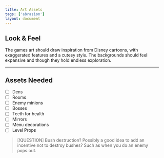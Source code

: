 ```yaml
---
title: Art Assets
tags: ['abrasion']
layout: document
---
```

## Look & Feel
The games art should draw inspiration from Disney cartoons, with exaggerated features and a cutesy style. The backgrounds should feel expansive and though they hold endless exploration.

---

## Assets Needed
- [ ] Dens
- [ ] Rooms
- [ ] Enemy minions
- [ ] Bosses
- [ ] Teeth for health
- [ ] Mirrors
- [ ] Menu decorations
- [ ] Level Props

> [!QUESTION] Bush destruction?
> Possibly a good idea to add an incentive not to destroy bushes? Such as when you do an enemy pops out.

